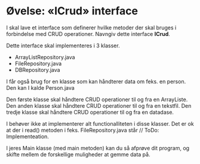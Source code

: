 # Øvelse: «ICrud» interface
I skal lave et interface som definerer hvilke metoder der skal bruges i forbindelse med CRUD operationer.
Navngiv dette interface **ICrud**.

Dette interface skal implementeres i 3 klasser.

* ArrayListRepository.java
* FileRepository.java
* DBRepository.java

I får også brug for en klasse som kan håndterer data om feks. en person. Den kan I kalde Person.java

Den første klasse skal håndtere CRUD operationer til og fra en ArrayListe. Den anden klasse skal håndtere CRUD operationer til og fra en tekstfil. Den tredje klasse skal håndtere CRUD operationer til og fra en datadase.

I behøver ikke at implementerer alt functionalliteten i disse klasser. Det er ok at der i read() metoden i feks. FileRepository.java står // ToDo: Implementeation.

I jeres Main klasse (med main metoden) kan du så afprøve dit program, og skifte mellem de forskellige muligheder at gemme data på.
